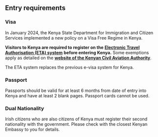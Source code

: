 ## Entry requirements

### Visa

In January 2024, the Kenya State Department for Immigration and Citizen Services implemented a new policy on a Visa Free Regime in Kenya.

**Visitors to Kenya are required to register on the** [**Electronic Travel Authorisation (ETA) system**](https://www.etakenya.go.ke/en) **before entering Kenya.** Some exemptions apply as detailed on the [**website of the Kenyan Civil Aviation Authority**](https://www.kcaa.or.ke/sites/default/files/publication/visa_free_regime_in_kenya.pdf).

The ETA system replaces the previous e-visa system for Kenya.

### **Passport**

Passports should be valid for at least 6 months from date of entry into Kenya and have at least 2 blank pages. Passport cards cannot be used.

### **Dual Nationality**

Irish citizens who are also citizens of Kenya must register their second nationality with the government. Please check with the closest Kenyan Embassy to you for details.